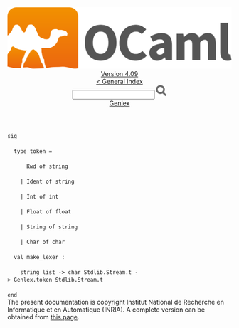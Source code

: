 <!-- ((! set title API !)) ((! set documentation !)) ((! set api !)) ((! set nobreadcrumb !)) -->
<div class="api"><header><nav class="toc brand"><a class="brand" href="https://ocaml.org/"><img src="colour-logo-gray.svg" class="svg" alt="OCaml"></a></nav><nav class="toc"><div class="toc_version"><a href="/docs" id="version-select">Version 4.09</a></div><a href="index.html">&lt; General Index</a><div class="api_search"><input type="text" name="apisearch" id="api_search" oninput="mySearch(false);" onkeypress="this.oninput();" onclick="this.oninput();" onpaste="this.oninput();">
<img src="search_icon.svg" alt="Search" class="svg" onclick="mySearch(false)"></div>
<div id="search_results"></div><div class="toc_title"><a href="Genlex.html">Genlex</a></div><ul></ul></nav></header>
<code class="code"><span class="keyword">sig</span><br>
&nbsp;&nbsp;<span class="keyword">type</span>&nbsp;token&nbsp;=<br>
&nbsp;&nbsp;&nbsp;&nbsp;&nbsp;&nbsp;<span class="constructor">Kwd</span>&nbsp;<span class="keyword">of</span>&nbsp;string<br>
&nbsp;&nbsp;&nbsp;&nbsp;<span class="keywordsign">|</span>&nbsp;<span class="constructor">Ident</span>&nbsp;<span class="keyword">of</span>&nbsp;string<br>
&nbsp;&nbsp;&nbsp;&nbsp;<span class="keywordsign">|</span>&nbsp;<span class="constructor">Int</span>&nbsp;<span class="keyword">of</span>&nbsp;int<br>
&nbsp;&nbsp;&nbsp;&nbsp;<span class="keywordsign">|</span>&nbsp;<span class="constructor">Float</span>&nbsp;<span class="keyword">of</span>&nbsp;float<br>
&nbsp;&nbsp;&nbsp;&nbsp;<span class="keywordsign">|</span>&nbsp;<span class="constructor">String</span>&nbsp;<span class="keyword">of</span>&nbsp;string<br>
&nbsp;&nbsp;&nbsp;&nbsp;<span class="keywordsign">|</span>&nbsp;<span class="constructor">Char</span>&nbsp;<span class="keyword">of</span>&nbsp;char<br>
&nbsp;&nbsp;<span class="keyword">val</span>&nbsp;make_lexer&nbsp;:<br>
&nbsp;&nbsp;&nbsp;&nbsp;string&nbsp;list&nbsp;<span class="keywordsign">-&gt;</span>&nbsp;char&nbsp;<span class="constructor">Stdlib</span>.<span class="constructor">Stream</span>.t&nbsp;<span class="keywordsign">-&gt;</span>&nbsp;<span class="constructor">Genlex</span>.token&nbsp;<span class="constructor">Stdlib</span>.<span class="constructor">Stream</span>.t<br>
<span class="keyword">end</span></code>
<div class="copyright">The present documentation is copyright Institut National de Recherche en Informatique et en Automatique (INRIA). A complete version can be obtained from <a href="http://caml.inria.fr/pub/docs/manual-ocaml/">this page</a>.</div></div>